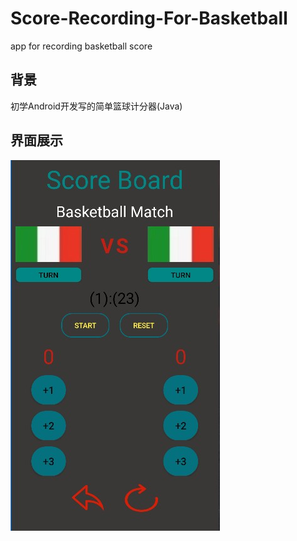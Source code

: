 # Score-Recording-For-Basketball
app for recording basketball score

## 背景

初学Android开发写的简单篮球计分器(Java)

## 界面展示

![](interface.jpg)
